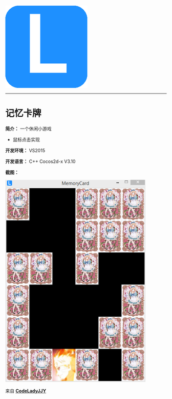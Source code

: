 [![logo](/logo.png)](http://www.codelady.space)

----------

# 记忆卡牌

**简介：** 一个休闲小游戏

* 鼠标点击实现

**开发环境：** VS2015

**开发语言：** C++ Cocos2d-x V3.10

**截图：**

![记忆卡牌](/MemoryCard.png)

来自 **[CodeLadyJJY](http://www.codelady.space)**
